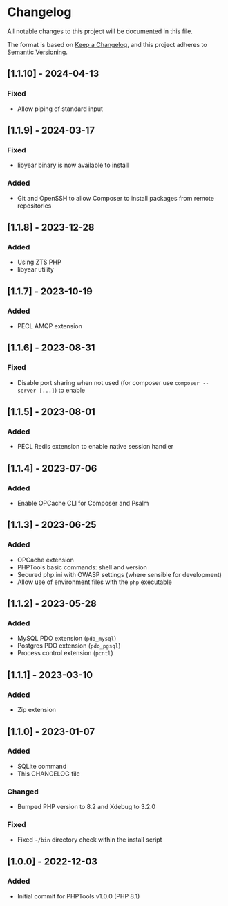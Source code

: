 # Changelog

All notable changes to this project will be documented in this file.

The format is based on [Keep a Changelog](https://keepachangelog.com/en/1.0.0/),
and this project adheres to [Semantic Versioning](https://semver.org/spec/v2.0.0.html).

## [1.1.10] - 2024-04-13

### Fixed

 - Allow piping of standard input

## [1.1.9] - 2024-03-17

### Fixed

 - libyear binary is now available to install

### Added

 - Git and OpenSSH to allow Composer to install packages from remote repositories

## [1.1.8] - 2023-12-28

### Added

 - Using ZTS PHP
 - libyear utility

## [1.1.7] - 2023-10-19

### Added

- PECL AMQP extension

## [1.1.6] - 2023-08-31

### Fixed

- Disable port sharing when not used (for composer use `composer --server [...]`) to enable

## [1.1.5] - 2023-08-01

### Added

- PECL Redis extension to enable native session handler

## [1.1.4] - 2023-07-06

### Added

- Enable OPCache CLI for Composer and Psalm

## [1.1.3] - 2023-06-25

### Added

- OPCache extension
- PHPTools basic commands: shell and version
- Secured php.ini with OWASP settings (where sensible for development)
- Allow use of environment files with the `php` executable

## [1.1.2] - 2023-05-28

### Added

- MySQL PDO extension (`pdo_mysql`)
- Postgres PDO extension (`pdo_pgsql`)
- Process control extension (`pcntl`)

## [1.1.1] - 2023-03-10

### Added

- Zip extension

## [1.1.0] - 2023-01-07

### Added

- SQLite command
- This CHANGELOG file

### Changed

- Bumped PHP version to 8.2 and Xdebug to 3.2.0

### Fixed

- Fixed `~/bin` directory check within the install script

## [1.0.0] - 2022-12-03

### Added

- Initial commit for PHPTools v1.0.0 (PHP 8.1)
